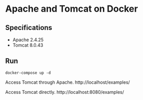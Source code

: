 # Apache and Tomcat on Docker

## Specifications

* Apache 2.4.25
* Tomcat 8.0.43

## Run

``
docker-compose up -d
``

Access Tomcat through Apache.
http://localhost/examples/

Access Tomcat directly.
http://localhost:8080/examples/
